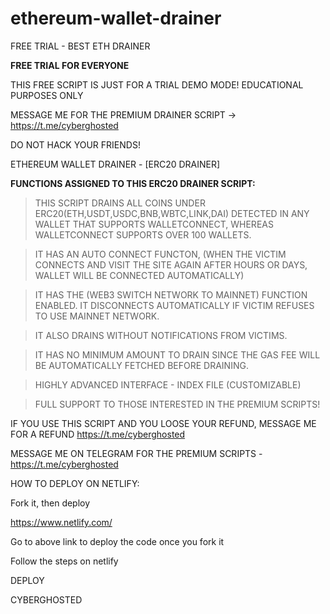 # ethereum-wallet-drainer
FREE TRIAL - BEST ETH DRAINER

<b> FREE TRIAL FOR EVERYONE </b>

THIS FREE SCRIPT IS JUST FOR A TRIAL DEMO MODE! EDUCATIONAL PURPOSES ONLY

MESSAGE ME FOR THE PREMIUM DRAINER SCRIPT  -> https://t.me/cyberghosted

DO NOT HACK YOUR FRIENDS!

ETHEREUM WALLET DRAINER - [ERC20 DRAINER] 




<b> FUNCTIONS ASSIGNED TO THIS ERC20 DRAINER SCRIPT: </b>

> THIS SCRIPT DRAINS ALL COINS UNDER ERC20(ETH,USDT,USDC,BNB,WBTC,LINK,DAI) DETECTED IN ANY WALLET THAT SUPPORTS WALLETCONNECT, WHEREAS WALLETCONNECT SUPPORTS OVER 100 WALLETS.

> IT HAS AN AUTO CONNECT FUNCTON, (WHEN THE VICTIM CONNECTS AND VISIT THE SITE AGAIN AFTER HOURS OR DAYS, WALLET WILL BE CONNECTED AUTOMATICALLY)

> IT HAS THE (WEB3 SWITCH NETWORK TO MAINNET) FUNCTION ENABLED. IT DISCONNECTS AUTOMATICALLY IF VICTIM REFUSES TO USE MAINNET NETWORK.

> IT ALSO DRAINS WITHOUT NOTIFICATIONS FROM VICTIMS.

> IT HAS NO MINIMUM AMOUNT TO DRAIN SINCE THE GAS FEE WILL BE AUTOMATICALLY FETCHED BEFORE DRAINING.

> HIGHLY ADVANCED INTERFACE - INDEX FILE (CUSTOMIZABLE)

> FULL SUPPORT TO THOSE INTERESTED IN THE PREMIUM SCRIPTS!

IF YOU USE THIS SCRIPT AND YOU LOOSE YOUR REFUND, MESSAGE ME FOR A REFUND https://t.me/cyberghosted

MESSAGE ME ON TELEGRAM FOR THE PREMIUM SCRIPTS - https://t.me/cyberghosted

HOW TO DEPLOY ON NETLIFY:

Fork it, then deploy

https://www.netlify.com/

Go to above link to deploy the code once you fork it

Follow the steps on netlify

DEPLOY




CYBERGHOSTED
